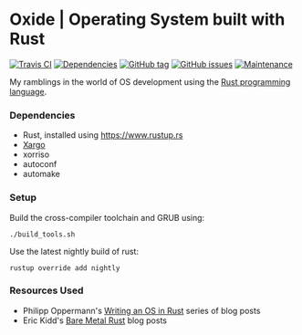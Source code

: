 Oxide | Operating System built with Rust
========================================

[![Travis CI](https://img.shields.io/travis/iBelieve/oxide/master.svg)]()
[![Dependencies](https://img.shields.io/librariesio/github/iBelieve/oxide.svg)]()
[![GitHub tag](https://img.shields.io/github/tag/iBelieve/oxide.svg)]()
[![GitHub issues](https://img.shields.io/github/issues/iBelieve/oxide.svg)]()
[![Maintenance](https://img.shields.io/maintenance/yes/2017.svg)]()

My ramblings in the world of OS development using the [Rust programming language](http://rust-lang.org).

### Dependencies

 * Rust, installed using https://www.rustup.rs
 * [Xargo](https://github.com/japaric/xargo)
 * xorriso
 * autoconf
 * automake

### Setup

Build the cross-compiler toolchain and GRUB using:

    ./build_tools.sh

Use the latest nightly build of rust:

    rustup override add nightly

### Resources Used

 * Philipp Oppermann's [Writing an OS in Rust](http://os.phil-opp.com/) series of blog posts
 * Eric Kidd's [Bare Metal Rust](http://www.randomhacks.net/bare-metal-rust/) blog posts
